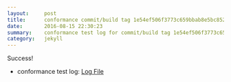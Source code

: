 ```yaml
---
layout:     post
title:      conformance commit/build tag 1e54ef506f3773c659bbab8e5bc8523881cb0820
date:       2016-08-15 22:30:23
summary:    conformance test log for commit/build tag 1e54ef506f3773c659bbab8e5bc8523881cb0820.
category:   jekyll
---
```


Success!

- conformance test log: [Log File](http://s3-us-west-2.amazonaws.com/kraken-e2e-logs/conformance/59/build-log.txt)
